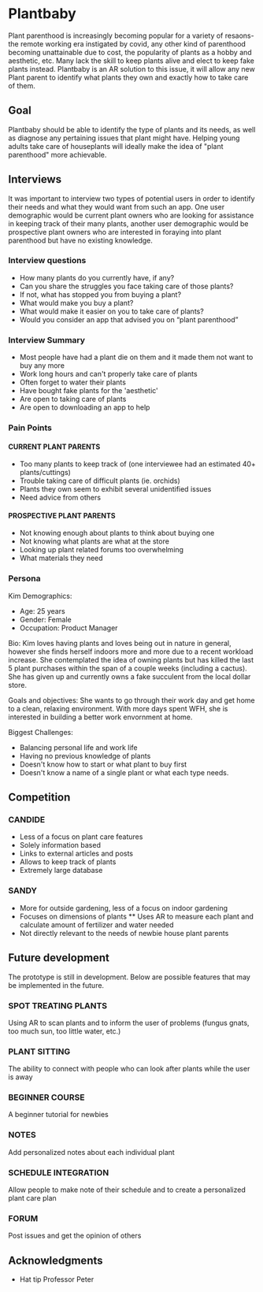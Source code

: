 # Plantbaby

Plant parenthood is increasingly becoming popular for a variety of resaons- the remote working era instigated by covid, any other kind of parenthood becoming unattainable due to cost, the popularity of plants as a hobby and aesthetic, etc. Many lack the skill to keep plants alive and elect to keep fake plants instead. Plantbaby is an AR solution to this issue, it will allow any new Plant parent to identify what plants they own and exactly how to take care of them. 

## Goal

Plantbaby should be able to identify the type of plants and its needs, as well as diagnose any pertaining issues that plant might have. Helping young adults take care of houseplants will ideally make the idea of "plant parenthood" more achievable. 

## Interviews

It was important to interview two types of potential users in order to identify their needs and what they would want from such an app. One user demographic would be current plant owners who are looking for assistance in keeping track of their many plants, another user demographic would be prospective plant owners who are interested in foraying into plant parenthood but have no existing knowledge. 

### Interview questions

* How many plants do you currently have, if any?
* Can you share the struggles you face taking care of those plants?
* If not, what has stopped you from buying a plant?
* What would make you buy a plant?
* What would make it easier on you to take care of plants?
* Would you consider an app that advised you on “plant parenthood”

### Interview Summary
* Most people have had a plant die on them and it made them not want to buy any more
* Work long hours and can't properly take care of plants
* Often forget to water their plants
* Have bought fake plants for the 'aesthetic'
* Are open to taking care of plants
* Are open to downloading an app to help

### Pain Points

#### CURRENT PLANT PARENTS
* Too many plants to keep track of (one interviewee had an estimated 40+ plants/cuttings)
* Trouble taking care of difficult plants (ie. orchids)
* Plants they own seem to exhibit several unidentified issues 
* Need advice from others

#### PROSPECTIVE PLANT PARENTS
* Not knowing enough about plants to think about buying one
* Not knowing what plants are what at the store
* Looking up plant related forums  too overwhelming
* What materials they need

### Persona

Kim
Demographics:

* Age: 25 years
* Gender: Female
* Occupation: Product Manager

Bio: Kim loves having plants and loves being out in nature in general, however she finds herself indoors more and more due to a recent workload increase. She contemplated the idea of owning plants but has killed the last 5 plant purchases within the span of a couple weeks (including a cactus). She has given up and currently owns a fake succulent from the local dollar store. 

Goals and objectives: She wants to go through their work day and get home to a clean, relaxing environment. With more days spent WFH, she is interested in building a better work envornment at home. 

Biggest Challenges:
* Balancing personal life and work life
* Having no previous knowledge of plants
* Doesn't know how to start or what plant to buy first
* Doesn't know a name of a single plant or what each type needs. 

## Competition

### CANDIDE
* Less of a focus on plant care features
* Solely information based
* Links to external articles and posts
* Allows to keep track of plants
* Extremely large database

### SANDY
* More for outside gardening, less of a focus on indoor gardening
* Focuses on dimensions of plants
** Uses AR to measure each plant and calculate amount of fertilizer and water needed
* Not directly relevant to the needs of newbie house plant parents 

## Future development
The prototype is still in development. Below are possible features that may be implemented in the future. 
### SPOT TREATING PLANTS
Using AR to scan plants and to inform the user of problems (fungus gnats, too much sun, too little water, etc.)
### PLANT SITTING
The ability to connect with people who can look after plants while the user is away
### BEGINNER COURSE
A beginner tutorial for newbies 
### NOTES
Add personalized notes about each individual plant
### SCHEDULE INTEGRATION
Allow people to make note of their schedule and to create a personalized plant care plan
### FORUM
Post issues and get the opinion of others 

## Acknowledgments

* Hat tip Professor Peter
